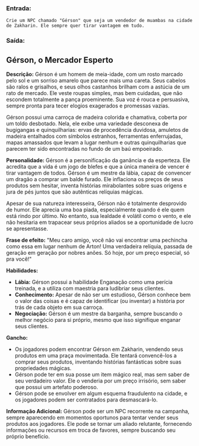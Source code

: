 ### Entrada:

```
Crie um NPC chamado "Gérson" que seja um vendedor de muambas na cidade de Zakharin. Ele sempre quer tirar vantagem em tudo.
```
### Saída:

## Gérson, o Mercador Esperto

**Descrição:** Gérson é um homem de meia-idade, com um rosto marcado pelo sol e um sorriso amarelo que parece mais uma careta. Seus cabelos são ralos e grisalhos, e seus olhos castanhos brilham com a astúcia de um rato de mercado. Ele veste roupas simples, mas bem cuidadas, que não escondem totalmente a pança proeminente. Sua voz é rouca e persuasiva, sempre pronta para tecer elogios exagerados e promessas vazias. 

Gérson possui uma carroça de madeira colorida e chamativa, coberta por um toldo desbotado. Nela, ele exibe uma variedade desconexa de bugigangas e quinquilharias: ervas de procedência duvidosa, amuletos de madeira entalhados com símbolos estranhos, ferramentas enferrujadas, mapas amassados que levam a lugar nenhum e outras quinquilharias que parecem ter sido encontradas no fundo de um baú empoeirado.

**Personalidade:** Gérson é a personificação da ganância e da esperteza. Ele acredita que a vida é um jogo de blefes e que a única maneira de vencer é tirar vantagem de todos. Gérson é um mestre da lábia, capaz de convencer um dragão a comprar um balde furado. Ele inflaciona os preços de seus produtos sem hesitar, inventa histórias mirabolantes sobre suas origens e jura de pés juntos que são autênticas relíquias mágicas. 

Apesar de sua natureza interesseira, Gérson não é totalmente desprovido de humor. Ele aprecia uma boa piada, especialmente quando é ele quem está rindo por último. No entanto, sua lealdade é volátil como o vento, e ele não hesitaria em trapacear seus próprios aliados se a oportunidade de lucro se apresentasse.

**Frase de efeito:**  "Meu caro amigo, você não vai encontrar uma pechincha como essa em lugar nenhum de Arton! Uma verdadeira relíquia, passada de geração em geração por nobres anões. Só hoje, por um preço especial, só pra você!"

**Habilidades:**

* **Lábia:** Gérson possui a habilidade Enganação como uma perícia treinada, e a utiliza com maestria para ludibriar seus clientes.
* **Conhecimento:** Apesar de não ser um estudioso, Gérson conhece bem o valor das coisas e é capaz de identificar (ou inventar) a história por trás de cada objeto em sua carroça. 
* **Negociação:** Gérson é um mestre da barganha, sempre buscando o melhor negócio para si próprio, mesmo que isso signifique enganar seus clientes.

**Gancho:**

* Os jogadores podem encontrar Gérson em Zakharin, vendendo seus produtos em uma praça movimentada. Ele tentará convencê-los a comprar seus produtos, inventando histórias fantásticas sobre suas propriedades mágicas.
* Gérson pode ter em sua posse um item mágico real, mas sem saber de seu verdadeiro valor. Ele o venderia por um preço irrisório, sem saber que possui um artefato poderoso.
* Gérson pode se envolver em algum esquema fraudulento na cidade, e os jogadores podem ser contratados para desmascará-lo.

**Informação Adicional:** Gérson pode ser um NPC recorrente na campanha, sempre aparecendo em momentos oportunos para tentar vender seus produtos aos jogadores. Ele pode se tornar um aliado relutante, fornecendo informações ou recursos em troca de favores, sempre buscando seu próprio benefício.